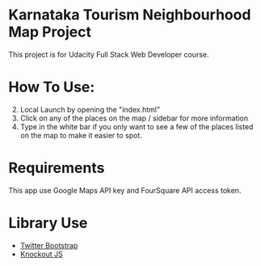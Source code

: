 # Karnataka Tourism Neighbourhood Map Project

This project is for Udacity Full Stack Web Developer course.


# How To Use:

2. Local Launch by opening the "index.html"
2. Click on any of the places on the map / sidebar for more information
3. Type in the white bar if you only want to see a few of the places listed on the map to make it easier to spot.

# Requirements

This app use Google Maps API key and FourSquare API access token.

# Library Use

- [Twitter Bootstrap](http://getbootstrap.com/)
- [Knockout JS](http://knockoutjs.com/)

